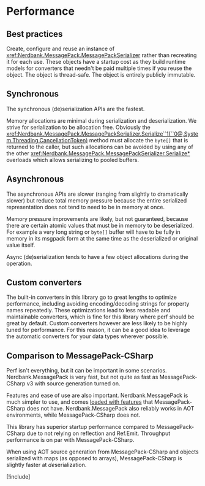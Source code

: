 # Performance

## Best practices

Create, configure and reuse an instance of <xref:Nerdbank.MessagePack.MessagePackSerializer> rather than recreating it for each use.
These objects have a startup cost as they build runtime models for converters that needn't be paid multiple times if you reuse the object.
The object is thread-safe.
The object is entirely publicly immutable.

## Synchronous

The synchronous (de)serialization APIs are the fastest.

Memory allocations are minimal during serialization and deserialization.
We strive for serialization to be allocation free.
Obviously the <xref:Nerdbank.MessagePack.MessagePackSerializer.Serialize``1(``0@,System.Threading.CancellationToken)> method must allocate the `byte[]` that is returned to the caller, but such allocations can be avoided by using any of the other <xref:Nerdbank.MessagePack.MessagePackSerializer.Serialize*> overloads which allows serializing to pooled buffers.

## Asynchronous

The asynchronous APIs are slower (ranging from slightly to dramatically slower) but reduce total memory pressure because the entire serialized representation does not tend to need to be in memory at once.

Memory pressure improvements are likely, but not guaranteed, because there are certain atomic values that must be in memory to be deserialized.
For example a very long string or `byte[]` buffer will have to be fully in memory in its msgpack form at the same time as the deserialized or original value itself.

Async (de)serialization tends to have a few object allocations during the operation.

## Custom converters

The built-in converters in this library go to great lengths to optimize performance, including avoiding encoding/decoding strings for property names repeatedly.
These optimizations lead to less readable and maintainable converters, which is fine for this library where perf should be great by default.
Custom converters however are less likely to be highly tuned for performance.
For this reason, it can be a good idea to leverage the automatic converters for your data types wherever possible.

## Comparison to MessagePack-CSharp

Perf isn't everything, but it can be important in some scenarios.
Nerdbank.MessagePack is very fast, but not quite as fast as MessagePack-CSharp v3 with source generation turned on.

Features and ease of use are also important.
Nerdbank.MessagePack is much simpler to use, and comes [loaded with features](features.md#feature-comparison) that MessagePack-CSharp does not have.
Nerdbank.MessagePack also reliably works in AOT environments, while MessagePack-CSharp does not.

This library has superior startup performance compared to MessagePack-CSharp due to not relying on reflection and Ref.Emit.
Throughput performance is on par with MessagePack-CSharp.

When using AOT source generation from MessagePack-CSharp and objects serialized with maps (as opposed to arrays), MessagePack-CSharp is slightly faster at *de*serialization.

[!include[](../includes/perf.md)]
